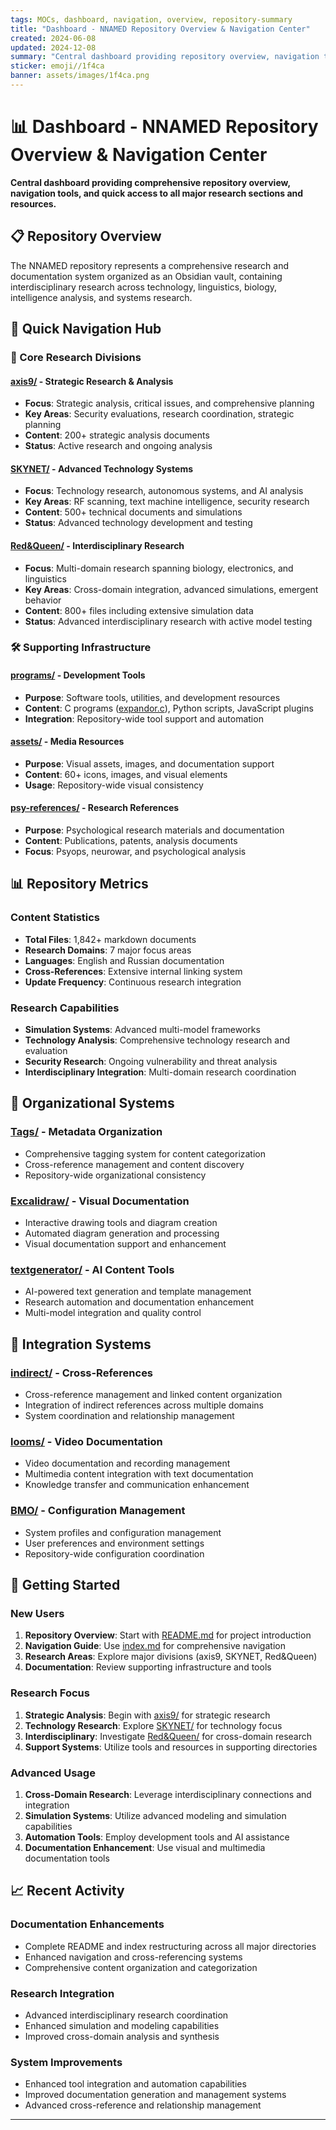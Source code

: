 ```yaml
---
tags: MOCs, dashboard, navigation, overview, repository-summary
title: "Dashboard - NNAMED Repository Overview & Navigation Center"
created: 2024-06-08
updated: 2024-12-08
summary: "Central dashboard providing repository overview, navigation tools, and quick access to major sections"
sticker: emoji//1f4ca
banner: assets/images/1f4ca.png
---
```


# 📊 Dashboard - NNAMED Repository Overview & Navigation Center

**Central dashboard providing comprehensive repository overview, navigation tools, and quick access to all major research sections and resources.**

## 📋 Repository Overview

The NNAMED repository represents a comprehensive research and documentation system organized as an Obsidian vault, containing interdisciplinary research across technology, linguistics, biology, intelligence analysis, and systems research.

## 🎯 Quick Navigation Hub

### 🔬 Core Research Divisions

#### **[axis9/](axis9/axis9.md)** - Strategic Research & Analysis
- **Focus**: Strategic analysis, critical issues, and comprehensive planning
- **Key Areas**: Security evaluations, research coordination, strategic planning
- **Content**: 200+ strategic analysis documents
- **Status**: Active research and ongoing analysis

#### **[SKYNET/](SKYNET/SKYNET.md)** - Advanced Technology Systems
- **Focus**: Technology research, autonomous systems, and AI analysis
- **Key Areas**: RF scanning, text machine intelligence, security research
- **Content**: 500+ technical documents and simulations
- **Status**: Advanced technology development and testing

#### **[Red&Queen/](Red&Queen/Red&Queen.md)** - Interdisciplinary Research
- **Focus**: Multi-domain research spanning biology, electronics, and linguistics
- **Key Areas**: Cross-domain integration, advanced simulations, emergent behavior
- **Content**: 800+ files including extensive simulation data
- **Status**: Advanced interdisciplinary research with active model testing

### 🛠️ Supporting Infrastructure

#### **[programs/](programs/programs.md)** - Development Tools
- **Purpose**: Software tools, utilities, and development resources
- **Content**: C programs ([expandor.c](expandor.c)), Python scripts, JavaScript plugins
- **Integration**: Repository-wide tool support and automation

#### **[assets/](assets/assets.md)** - Media Resources
- **Purpose**: Visual assets, images, and documentation support
- **Content**: 60+ icons, images, and visual elements
- **Usage**: Repository-wide visual consistency

#### **[psy-references/](psy-references/psy-references.md)** - Research References
- **Purpose**: Psychological research materials and documentation
- **Content**: Publications, patents, analysis documents
- **Focus**: Psyops, neurowar, and psychological analysis

## 📊 Repository Metrics

### Content Statistics
- **Total Files**: 1,842+ markdown documents
- **Research Domains**: 7 major focus areas
- **Languages**: English and Russian documentation
- **Cross-References**: Extensive internal linking system
- **Update Frequency**: Continuous research integration

### Research Capabilities
- **Simulation Systems**: Advanced multi-model frameworks
- **Technology Analysis**: Comprehensive technology research and evaluation
- **Security Research**: Ongoing vulnerability and threat analysis
- **Interdisciplinary Integration**: Multi-domain research coordination

## 🎨 Organizational Systems

### **[Tags/](Tags/Tags.md)** - Metadata Organization
- Comprehensive tagging system for content categorization
- Cross-reference management and content discovery
- Repository-wide organizational consistency

### **[Excalidraw/](Excalidraw/Excalidraw.md)** - Visual Documentation
- Interactive drawing tools and diagram creation
- Automated diagram generation and processing
- Visual documentation support and enhancement

### **[textgenerator/](textgenerator/textgenerator.md)** - AI Content Tools
- AI-powered text generation and template management
- Research automation and documentation enhancement
- Multi-model integration and quality control

## 🔗 Integration Systems

### **[indirect/](indirect/indirect.md)** - Cross-References
- Cross-reference management and linked content organization
- Integration of indirect references across multiple domains
- System coordination and relationship management

### **[looms/](looms/looms.md)** - Video Documentation
- Video documentation and recording management
- Multimedia content integration with text documentation
- Knowledge transfer and communication enhancement

### **[BMO/](BMO/README.md)** - Configuration Management
- System profiles and configuration management
- User preferences and environment settings
- Repository-wide configuration coordination

## 🚀 Getting Started

### New Users
1. **Repository Overview**: Start with [README.md](README.md) for project introduction
2. **Navigation Guide**: Use [index.md](index.md) for comprehensive navigation
3. **Research Areas**: Explore major divisions (axis9, SKYNET, Red&Queen)
4. **Documentation**: Review supporting infrastructure and tools

### Research Focus
1. **Strategic Analysis**: Begin with [axis9/](axis9/axis9.md) for strategic research
2. **Technology Research**: Explore [SKYNET/](SKYNET/SKYNET.md) for technology focus
3. **Interdisciplinary**: Investigate [Red&Queen/](Red&Queen/Red&Queen.md) for cross-domain research
4. **Support Systems**: Utilize tools and resources in supporting directories

### Advanced Usage
1. **Cross-Domain Research**: Leverage interdisciplinary connections and integration
2. **Simulation Systems**: Utilize advanced modeling and simulation capabilities
3. **Automation Tools**: Employ development tools and AI assistance
4. **Documentation Enhancement**: Use visual and multimedia documentation tools

## 📈 Recent Activity

### Documentation Enhancements
- Complete README and index restructuring across all major directories
- Enhanced navigation and cross-referencing systems
- Comprehensive content organization and categorization

### Research Integration
- Advanced interdisciplinary research coordination
- Enhanced simulation and modeling capabilities
- Improved cross-domain analysis and synthesis

### System Improvements
- Enhanced tool integration and automation capabilities
- Improved documentation generation and management systems
- Advanced cross-reference and relationship management

---

```folder-index-content
```
